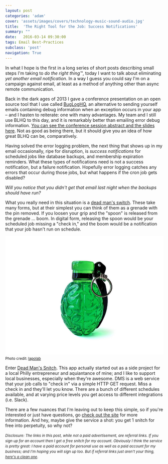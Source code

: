 ```yaml
---
layout: post
categories: 'adam'
cover: 'assets/images/covers/technology-music-sound-audio.jpg'
title:  'The Right Tool for the Job: Success Notifications'
summary: ""
date:   2016-03-14 09:30:00
tags: Email Best-Practices
subclass: 'post'
navigation: True
---
```


In what I hope is the first in a long series of short posts describing small steps I'm taking to _do the right thing&trade;_, today I want to talk about eliminating _yet another email notification_. In a way I guess you could say I'm on a campaign against email, at least as a method of anything other than async remote communication.

Back in the dark ages of 2013 I gave a conference presentation on an open source tool that I use called [BugLogHQ](http://www.bugloghq.com/), an alternative to sending yourself emails containing debug information when an exception occurs in your app &ndash; and I hasten to reiterate: one with many advantages. My team and I still use BLHQ to this day, and it is remarkably better than emailing error debug information. [You can see the conference session abstract and the slides here](/errors-are-best-when-emailed-said-nobody-ever/). Not as good as being there, but it should give you an idea of how great BLHQ can be, comparatively.

Having solved the error logging problem, the next thing that shows up in my email occasionally, ripe for disruption, is _success notifications_ for scheduled jobs like database backups, and membership expiration reminders. What these types of notifications need is not a success notification, but a failure notification. Hopefully error logging catches any errors that occur during those jobs, but what happens if the cron job gets disabled?

_Will you notice that you didn't get that email last night when the backups should have run?_

What you really need in this situation is a [dead man's switch](https://en.wikipedia.org/wiki/Dead_man%27s_switch). These take many forms, but at their simplest you can think of them as a grenade with the pin removed. If you loosen your grip and the "spoon" is released from the grenade ... boom. In digital form, releasing the spoon would be your scheduled job missing a "check in," and the boom would be a notification that your job hasn't run on schedule.

![Grenade](/assets/images/posts/2016/brain_grenade.jpg)
<small>Photo credit: <a href="https://www.flickr.com/photos/lapolab/16833901255/">lapolab</a></small>

Enter [Dead Man's Snitch](https://deadmanssnitch.com/r/228ab4a26f). This app actually started out as a side project for a local Philly entrepreneur and aquiantance of mine; and I like to support local businesses, especially when they're awesome. DMS is a web service that your job calls to "check in" via a simple HTTP GET request. Miss a check in and they'll let you know. There are a bunch of different schedules available, and at varying price levels you get access to different integrations (i.e. Slack).

There are a few nuances that I'm leaving out to keep this simple, so if you're interested or just have questions, go [check out the site](https://deadmanssnitch.com/r/228ab4a26f) for more information. And hey, maybe give the service a shot: you get 1 snitch for free into perpetuity, so why not?

<small>_Disclosure: The links in this post, while not a paid advertisement, are referral links. If you sign up for an account then I get a free snitch for my account. Obviously I think the service is pretty great: I have a paid account for personal use as well as a paid account for my business; and I'm hoping you will sign up too. But if referral links just aren't your thing, [here's a clean one](https://deadmanssnitch.com/)._</small>
